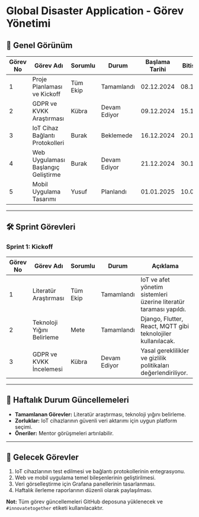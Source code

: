 # Global Disaster Application - Görev Yönetimi

## 📅 Genel Görünüm

| Görev No | Görev Adı                           | Sorumlu        | Durum     | Başlama Tarihi | Bitiş Tarihi | Öncelik |
|----------|-------------------------------------|----------------|-----------|----------------|--------------|---------|
| 1        | Proje Planlaması ve Kickoff         | Tüm Ekip       | Tamamlandı| 02.12.2024     | 08.12.2024   | Yüksek  |
| 2        | GDPR ve KVKK Araştırması            | Kübra          | Devam Ediyor | 09.12.2024  | 15.12.2024   | Orta    |
| 3        | IoT Cihaz Bağlantı Protokolleri     | Burak          | Beklemede | 16.12.2024     | 20.12.2024   | Yüksek  |
| 4        | Web Uygulaması Başlangıç Geliştirme | Burak          | Devam Ediyor| 21.12.2024   | 30.12.2024   | Yüksek  |
| 5        | Mobil Uygulama Tasarımı             | Yusuf          | Planlandı | 01.01.2025     | 10.01.2025   | Orta    |

---

## 🛠️ Sprint Görevleri

### **Sprint 1: Kickoff**
| Görev No | Görev Adı                  | Sorumlu        | Durum     | Açıklama                                                                 |
|----------|----------------------------|----------------|-----------|--------------------------------------------------------------------------|
| 1        | Literatür Araştırması      | Tüm Ekip       | Tamamlandı| IoT ve afet yönetim sistemleri üzerine literatür taraması yapıldı.        |
| 2        | Teknoloji Yığını Belirleme | Mete           | Tamamlandı| Django, Flutter, React, MQTT gibi teknolojiler kullanılacak.             |
| 3        | GDPR ve KVKK İncelemesi   | Kübra          | Devam Ediyor | Yasal gereklilikler ve gizlilik politikaları değerlendiriliyor.           |

---

## 🔄 Haftalık Durum Güncellemeleri
- **Tamamlanan Görevler:** Literatür araştırması, teknoloji yığını belirleme.
- **Zorluklar:** IoT cihazlarının güvenli veri aktarımı için uygun platform seçimi.
- **Öneriler:** Mentor görüşmeleri artırılabilir.

---

## 🚀 Gelecek Görevler
1. IoT cihazlarının test edilmesi ve bağlantı protokollerinin entegrasyonu.
2. Web ve mobil uygulama temel bileşenlerinin geliştirilmesi.
3. Veri görselleştirme için Grafana panellerinin tasarlanması.
4. Haftalık ilerleme raporlarının düzenli olarak paylaşılması.

**Not:** Tüm görev güncellemeleri GitHub deposuna yüklenecek ve `#innovatetogether` etiketi kullanılacaktır.
